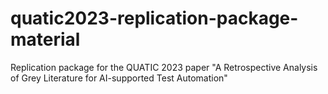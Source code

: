 # quatic2023-replication-package-material
Replication package for the QUATIC 2023 paper "A Retrospective Analysis of Grey Literature for AI-supported Test Automation"
